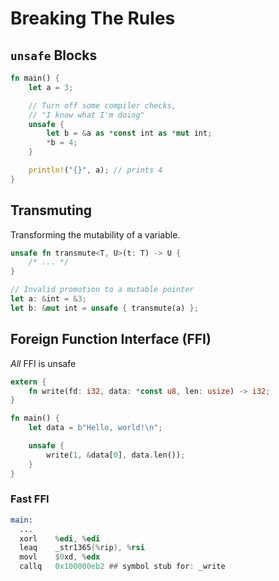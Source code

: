 # Breaking The Rules

## `unsafe` Blocks

```rust
fn main() {
    let a = 3;

    // Turn off some compiler checks,
    // "I know what I'm doing"
    unsafe {
        let b = &a as *const int as *mut int;
        *b = 4;
    }

    println!("{}", a); // prints 4
}
```

## Transmuting

Transforming the mutability of a variable.

```rust
unsafe fn transmute<T, U>(t: T) -> U {
    /* ... */
}
```

```rust
// Invalid promotion to a mutable pointer
let a: &int = &3;
let b: &mut int = unsafe { transmute(a) };
```

## Foreign Function Interface (FFI)

*All* FFI is unsafe

```rust
extern {
    fn write(fd: i32, data: *const u8, len: usize) -> i32;
}

fn main() {
    let data = b"Hello, world!\n";

    unsafe {
        write(1, &data[0], data.len());
    }
}
```

### Fast FFI

```asm
main:
  ...
  xorl    %edi, %edi
  leaq    _str1365(%rip), %rsi
  movl    $0xd, %edx
  callq   0x100000eb2 ## symbol stub for: _write
```